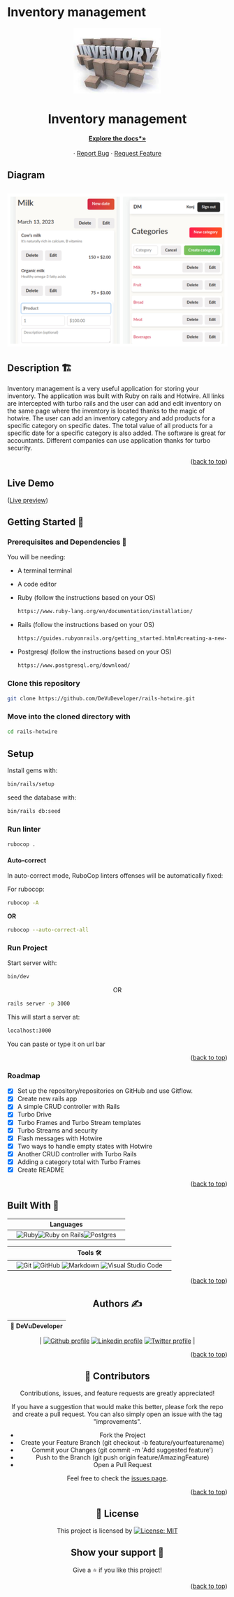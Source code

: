 # Inventory management

<!-- PROJECT LOGO -->
<div align="center">
  <a href="https://github.com/DeVuDeveloper/rails-hotwire">
    <img src="app/assets/images/logo.jpeg" alt="Logo" width="200" height="150">
  </a>

  <h1 align="center">Inventory management</h1>

  <p align="center">
   
  <a href="https://github.com/DeVuDeveloper/rails-hotwire.git.#readme"><strong>Explore the docs*»</strong></a>
    <br />
    <br />
    ·
    <a href="https://github.com/DeVuDeveloper/rails-hotwire.git./issues/1">Report Bug</a>
    ·
    <a href="https://github.com/DeVuDeveloper/rails-hotwire.git./issues/1">Request Feature</a>
  </p>
</div>

## Diagram

## ![Screenshot](app/assets/images//screenshot.jpg)


## Description 🏗️
Inventory management is a very useful application for storing your inventory.
The application was built with Ruby on rails and Hotwire. All links are intercepted with turbo rails and the user can add and edit inventory on the same page where the inventory is located thanks to the magic of hotwire.
The user can add an inventory category and add products for a specific category on specific dates. The total value of all products for a specific date for a specific category is also added.
The software is great for accountants. Different companies can use application thanks for turbo security.

<p align="right">(<a href="#top">back to top</a>)</p>

## Live Demo

([Live preview]())

## Getting Started 🏁

### Prerequisites and Dependencies 📜

You will be needing:

- A terminal terminal
- A code editor
- Ruby (follow the instructions based on your OS)
  ```bash
  https://www.ruby-lang.org/en/documentation/installation/
  ```
- Rails (follow the instructions based on your OS)

  ```bash
  https://guides.rubyonrails.org/getting_started.html#creating-a-new-rails-project-installing-rails
  ```

- Postgresql (follow the instructions based on your OS)
  ```bash
  https://www.postgresql.org/download/
  ```

### Clone this repository

```bash
git clone https://github.com/DeVuDeveloper/rails-hotwire.git
```

### Move into the cloned directory with

```bash
cd rails-hotwire

```

## Setup

Install gems with:

```bash
bin/rails/setup
```

seed the database with:

```bash
bin/rails db:seed
```

### Run linter

```bash
rubocop .
```

#### Auto-correct

In auto-correct mode, RuboCop linters offenses will be automatically fixed:

For rubocop:

```bash
rubocop -A
```

**<div>OR</div>**

```bash
rubocop --auto-correct-all
```

### Run Project

Start server with:

```bash
bin/dev
```

<div align="center">OR</div>

```bash
rails server -p 3000
```

This will start a server at:

```bash
localhost:3000
```

You can paste or type it on url bar

<p align="right">(<a href="#top">back to top</a>)</p>

<!-- ROADMAP -->

### Roadmap

- [x] Set up the repository/repositories on GitHub and use Gitflow.
- [x] Create new rails app
- [x] A simple CRUD controller with Rails
- [x] Turbo Drive
- [x] Turbo Frames and Turbo Stream templates
- [x] Turbo Streams and security
- [x] Flash messages with Hotwire
- [x] Two ways to handle empty states with Hotwire
- [x] Another CRUD controller with Turbo Rails
- [x] Adding a category total with Turbo Frames
- [x] Create README

<p align="right">(<a href="#top">back to top</a>)</p>

## Built With 🔨

<div align="center">

|     | Languages                                                                                                                                                                                                                                                                                                                  |     |
| --- | -------------------------------------------------------------------------------------------------------------------------------------------------------------------------------------------------------------------------------------------------------------------------------------------------------------------------- | --- |
|     | ![Ruby](https://img.shields.io/badge/-Ruby-000000?style=flat&logo=ruby&logoColor=red)![Ruby on Rails](https://img.shields.io/badge/-Ruby_on_Rails-000000?style=flat&logo=ruby-on-rails&logoColor=blue)![Postgres](https://img.shields.io/badge/postgres-%23316192.svg?style=for-the-badge&logo=postgresql&logoColor=white) |

<div align="center">


|     | Tools 🛠️                                                                                                                                                                                                                                                                                                                                                                                                                                                                              |     |
| --- | ------------------------------------------------------------------------------------------------------------------------------------------------------------------------------------------------------------------------------------------------------------------------------------------------------------------------------------------------------------------------------------------------------------------------------------------------------------------------------------- | --- |
|     | ![Git](https://img.shields.io/badge/git-%23F05033.svg?style=for-the-badge&logo=git&logoColor=white) ![GitHub](https://img.shields.io/badge/github-%23121011.svg?style=for-the-badge&logo=github&logoColor=white) ![Markdown](https://img.shields.io/badge/markdown-%23000000.svg?style=for-the-badge&logo=markdown&logoColor=white) ![Visual Studio Code](https://img.shields.io/badge/Visual%20Studio%20Code-0078d7.svg?style=for-the-badge&logo=visual-studio-code&logoColor=white) |     |

<p align="right">(<a href="#top">back to top</a>)</p>
</div>

## Authors ✍️

<div align="center">

| 👤 DeVuDeveloper|
| -------- |

| <a target="_blank" href="https://github.com/DeVuDeveloper"><img src="https://img.shields.io/badge/github-%23121011.svg?style=for-the-badge&logo=github&logoColor=white" alt="Github profile"></a> <a target="_blank" href="https://www.linkedin.com/in/devuj/"><img src="https://img.shields.io/badge/-LinkedIn-0077b5?style=for-the-badge&logo=LinkedIn&logoColor=white" alt="Linkedin profile"></a> <a target="_blank" href="https://twitter.com/DejanVuj"><img src="https://img.shields.io/badge/-Twitter-1DA1F2?style=for-the-badge&logo=Twitter&logoColor=white" alt="Twitter profile"></a>
|

</div>

<p align="right">(<a href="#top">back to top</a>)</p>

## 🤝 Contributors

Contributions, issues, and feature requests are greatly appreciated!

If you have a suggestion that would make this better, please fork the repo and create a pull request. You can also simply open an issue with the tag "improvements".

- Fork the Project
- Create your Feature Branch (git checkout -b feature/yourfeaturename)
- Commit your Changes (git commit -m 'Add suggested feature')
- Push to the Branch (git push origin feature/AmazingFeature)
- Open a Pull Request

Feel free to check the [issues page](https://github.com/DeVuDeveloper/rails-hotwire/issues/1).

<p align="right">(<a href="#top">back to top</a>)</p>

## 📝 License

This project is licensed by [![License: MIT](https://img.shields.io/badge/License-MIT-yellow.svg)](LICENSE)

## Show your support 💪

Give a ⭐️ if you like this project!

<p align="right">(<a href="#top">back to top</a>)</p>
